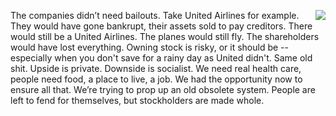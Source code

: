 <img src="http://scripting.com/images/2020/03/29/unitedLogoOld.png" border="0" align="right">The companies didn’t need bailouts. Take United Airlines for example. They would have gone bankrupt, their assets sold to pay creditors. There would still be a United Airlines. The planes would still fly. The shareholders would have lost everything. Owning stock is risky, or it should be -- especially when you don't save for a rainy day as United didn't. Same old shit. Upside is private. Downside is socialist. We need real health care, people need food, a place to live, a job. We had the opportunity now to ensure all that. We’re trying to prop up an old obsolete system. People are left to fend for themselves, but stockholders are made whole.
